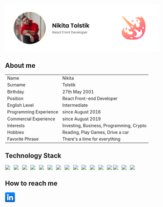 ![Drag Racing](./assets/GitHub%20Preview.jpg)

## About me

<table>
    <tr>
        <td>Name</td>
        <td>Nikita</td>
    </tr>
    <tr>
        <td>Surname</td>
        <td>Tolstik</td>
    </tr>
    <tr>
        <td>Birthday</td>
        <td>27th May 2001</td>
    </tr>
    <tr>
        <td>Position</td>
        <td>React Front-end Developer</td>
    </tr>
    <tr>
        <td>English Level</td>
        <td>Intermediate</td>
    </tr>
    <tr>
        <td>Programming Experience</td>
        <td>since August 2016</td>
    </tr>
    <tr>
        <td>Commercial Experience</td>
        <td>since August 2019</td>
    </tr>
    <tr>
        <td>Interests</td>
        <td>Investing, Business, Programming, Crypto</td>
    </tr>
    <tr>
        <td>Hobbies</td>
        <td>Reading, Play Games, Drive a car</td>
    </tr>
    <tr>
        <td>Favorite Phrase</td>
        <td>There's a time for everything</td>
    </tr>
</table>

## Technology Stack

<div>
  <img src="https://cdn.jsdelivr.net/gh/devicons/devicon/icons/nodejs/nodejs-original.svg" style="width: 32px;" />
  &nbsp;
  <img src="https://cdn.jsdelivr.net/gh/devicons/devicon/icons/react/react-original-wordmark.svg" style="width: 32px;" />
&nbsp;
  <img src="https://cdn.jsdelivr.net/gh/devicons/devicon/icons/typescript/typescript-original.svg" style="width: 32px;" />
&nbsp;
  <img src="https://cdn.jsdelivr.net/gh/devicons/devicon/icons/graphql/graphql-plain.svg" style="width: 32px;" />
&nbsp;
  <img src="https://cdn.jsdelivr.net/gh/devicons/devicon/icons/nestjs/nestjs-plain.svg" style="width: 32px;" />
&nbsp;
  <img src="https://cdn.jsdelivr.net/gh/devicons/devicon/icons/git/git-original.svg" style="width: 32px;" />
&nbsp;
  <img src="https://cdn.jsdelivr.net/gh/devicons/devicon/icons/mongodb/mongodb-original.svg" style="width: 32px;" />
&nbsp;
  <img src="https://cdn.jsdelivr.net/gh/devicons/devicon/icons/postgresql/postgresql-original.svg" style="width: 32px;" />
&nbsp;
<img src="https://cdn.jsdelivr.net/gh/devicons/devicon/icons/github/github-original.svg" style="width: 32px;" />
&nbsp;
<img src="https://cdn.jsdelivr.net/gh/devicons/devicon/icons/gitlab/gitlab-original.svg" style="width: 32px;" />
&nbsp;
<img src="https://cdn.jsdelivr.net/gh/devicons/devicon/icons/express/express-original.svg" style="width: 32px;" />
&nbsp;
<img src="https://cdn.jsdelivr.net/gh/devicons/devicon/icons/redux/redux-original.svg" style="width: 32px;" />
&nbsp;
<img src="https://cdn.jsdelivr.net/gh/devicons/devicon/icons/figma/figma-original.svg" style="width: 32px;" />
<img src="https://cdn.jsdelivr.net/gh/devicons/devicon/icons/yarn/yarn-original.svg" style="width: 32px;" />
&nbsp;
<img src="https://cdn.jsdelivr.net/gh/devicons/devicon/icons/npm/npm-original-wordmark.svg" style="width: 32px;" />
&nbsp;
<img src="https://gw.alipayobjects.com/zos/rmsportal/rlpTLlbMzTNYuZGGCVYM.png" style="width: 32px;" />
</div>

## How to reach me

<div>
  <a href="https://www.linkedin.com/in/nikita-tolstik-9a73b31b6/">
    <img src="./assets/linkedin.png" style="width: 32px;" />
  </a>
</div>
